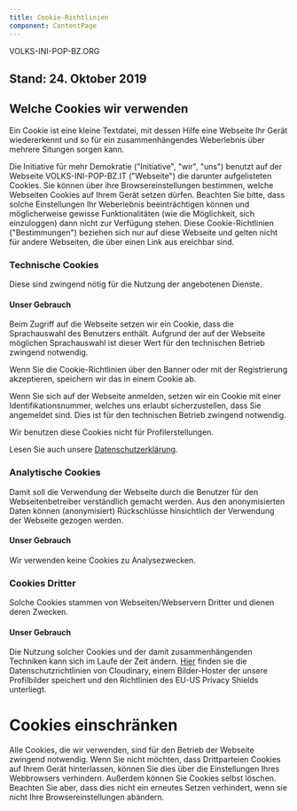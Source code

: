 ```yaml
---
title: Cookie-Richtlinien
component: ContentPage
---
```


VOLKS-INI-POP-BZ.ORG

## Stand: 24. Oktober 2019

## Welche Cookies wir verwenden

Ein Cookie ist eine kleine Textdatei, mit dessen Hilfe eine Webseite Ihr Gerät wiedererkennt und so für ein zusammenhängendes Weberlebnis über mehrere Situngen sorgen kann.

Die Initiative für mehr Demokratie ("Initiative", "wir", "uns") benutzt auf der Webseite VOLKS-INI-POP-BZ.IT ("Webseite") die darunter aufgelisteten Cookies. Sie können über ihre Browsereinstellungen bestimmen, welche Webseiten Cookies auf Ihrem Gerät setzen dürfen. Beachten Sie bitte, dass solche Einstellungen Ihr Weberlebnis beeinträchtigen können und möglicherweise gewisse Funktionalitäten (wie die Möglichkeit, sich einzuloggen) dann nicht zur Verfügung stehen.
Diese Cookie-Richtlinien ("Bestimmungen") beziehen sich nur auf diese Webseite und gelten nicht für andere Webseiten, die über einen Link aus ereichbar sind.

### Technische Cookies

Diese sind zwingend nötig für die Nutzung der angebotenen Dienste.

#### Unser Gebrauch

Beim Zugriff auf die Webseite setzen wir ein Cookie, dass die Sprachauswahl des Benutzers enthält. Aufgrund der auf der Webseite möglichen Sprachauswahl ist dieser Wert für den technischen Betrieb zwingend notwendig.

Wenn Sie die Cookie-Richtlinien über den Banner oder mit der Registrierung akzeptieren, speichern wir das in einem Cookie ab.

Wenn Sie sich auf der Webseite anmelden, setzen wir ein Cookie mit einer Identifikationsnummer, welches uns erlaubt sicherzustellen, dass Sie angemeldet sind. Dies ist für den technischen Betrieb zwingend notwendig.

Wir benutzen diese Cookies nicht für Profilerstellungen.

Lesen Sie auch unsere [Datenschutzerklärung]('/privacy').

### Analytische Cookies

Damit soll die Verwendung der Webseite durch die Benutzer für den Webseitenbetreiber verständlich gemacht werden. Aus den anonymisierten Daten können (anonymisiert) Rückschlüsse hinsichtlich der Verwendung der Webseite gezogen werden.

#### Unser Gebrauch

Wir verwenden keine Cookies zu Analysezwecken.

### Cookies Dritter

Solche Cookies stammen von Webseiten/Webservern Dritter und dienen deren Zwecken.

#### Unser Gebrauch

Die Nutzung solcher Cookies und der damit zusammenhängenden Techniken kann sich im Laufe der Zeit ändern.
[Hier](https://cloudinary.com/privacy#section11) finden sie die Datenschutzrichtlinien von Cloudinary, einem Bilder-Hoster der unsere Profilbilder speichert und den Richtlinien des EU-US Privacy Shields unterliegt.

# Cookies einschränken

Alle Cookies, die wir verwenden, sind für den Betrieb der Webseite zwingend notwendig.
Wenn Sie nicht möchten, dass Drittparteien Cookies auf Ihrem Gerät hinterlassen, können Sie dies über die Einstellungen Ihres Webbrowsers verhindern. Außerdem können Sie Cookies selbst löschen. Beachten Sie aber, dass dies nicht ein erneutes Setzen verhindert, wenn sie nicht Ihre Browsereinstellungen abändern.
